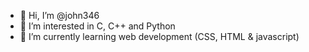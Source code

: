 - 👋 Hi, I’m @john346
- 👀 I’m interested in C, C++ and Python
- 🌱 I’m currently learning web development (CSS, HTML & javascript)

<!---
john346/john346 is a ✨ special ✨ repository because its `README.md` (this file) appears on your GitHub profile.
You can click the Preview link to take a look at your changes.
--->
